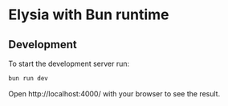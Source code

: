 # Elysia with Bun runtime

## Development

To start the development server run:

```bash
bun run dev
```

Open http://localhost:4000/ with your browser to see the result.
